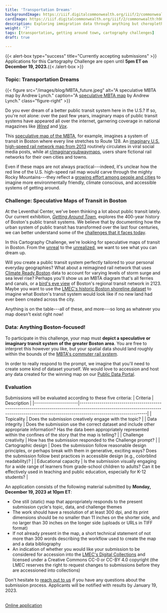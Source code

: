 ```yaml
---
title: 'Transportation Dreams'
backgroundImage: https://iiif.digitalcommonwealth.org/iiif/2/commonwealth:h989r692z/141,653,2310,778/full/0/default.jpg
cardImage: https://iiif.digitalcommonwealth.org/iiif/2/commonwealth:h989r692z/141,653,2310,778/full/0/default.jpg
description: Exploring immigration data through anything but choropleth maps
weight: "7"
tags: [transportation, getting around town, cartography challenges]
draft: true

---
```


{{< alert-box type="success" title="Currently accepting submissions" >}} Applications for this Cartography Challenge are open until **5pm ET on December 19, 2023.**{{< /alert-box >}}

### Topic: Transportation Dreams

{{< figure src="/images/blog/MBTA_future.jpeg" alt="A speculative MBTA map by Andrew Lynch." caption="A [speculative MBTA map](https://web.mit.edu/jdreed/www/t/maps/) by Andrew Lynch." class="figure-right" >}}

Do you ever dream of a better public transit system here in the U.S.? If so, you're not alone: over the past few years, imaginary maps of public transit systems have appeared all over the internet, garnering coverage in national magazines like *[Wired](https://www.wired.com/2014/01/fantasy-transit-maps/)* and *[Vox](https://www.vox.com/2021/3/10/22303355/gen-z-high-speed-rail-biden-map-meme-buttigieg)*.

This [speculative map of the MBTA](https://www.ocf.berkeley.edu/~atwu/firstcultural/fci_main.html), for example, imagines a system of transit in Boston where every line stretches to Route 128. An [imaginary U.S. high-speed rail network map from 2013](https://www.californiarailmap.com/us-high-speed-rail-system) routinely circulates in viral social media posts, while at [r/imaginarysubwaymaps](https://www.reddit.com/r/imaginarysubwaymaps/), users share fictional rail networks for their own cities and towns.

Even if these maps are not always practical---indeed, it's unclear how the red line of the U.S. high-speed rail map would carve through the mighty Rocky Mountains---they reflect a [growing effort among people and cities](https://www.nytimes.com/2021/10/03/climate/cities-public-transit-electric-tram-ferry-bus-cable-car.html) to imagine more environmentally friendly, climate conscious, and accessible systems of getting around.

### Challenge: Speculative Maps of Transit in Boston

At the Leventhal Center, we've been thinking a lot about public transit lately. Our current exhibition, *[Getting Around Town](https://www.leventhalmap.org/digital-exhibitions/getting-around-town/)*, explores the 400-year history of Boston's public transit systems. We believe that by documenting how the urban system of public transit has transformed over the last four centuries, we can better understand some of the [challenges that it faces today](https://www.bostonglobe.com/2023/09/26/metro/mbta-green-line-extension-new-slow-zones/?p1=StaffPage).

In this Cartography Challenge, we're looking for speculative maps of transit in Boston. From the [unreal](https://transitmap.net/north-atlantic-rail-nick-fabiani/) to the [unrealized](https://www.leventhalmap.org/digital-exhibitions/getting-around-town/topics/unrealized-possibilities/), we want to see what you can dream up.

Will you create a public transit system perfectly tailored to your personal everyday geographies? What about a reimagined rail network that uses [Climate Ready Boston](https://experience.arcgis.com/experience/23d861b79aed450eb8972013dd28579b/) data to account for varying levels of storm surge and sea level rise? Perhaps you'll show us an MBTA diagram that's all ferries and canals, or a [bird's eye view](https://collections.leventhalmap.org/search/commonwealth:3f4633656) of Boston's regional transit network in 2123. Maybe you want to use the [LMEC's historic Boston shoreline dataset](https://data.leventhalmap.org/#/catalog/dkircu2ol) to imagine what Boston's transit system would look like if no new land had ever been created across the city.

Anything is on the table---all of these, and more---so long as whatever you map doesn't exist right now!

### Data: Anything Boston-focused!

To participate in this challenge, your map must **depict a speculative or imaginary transit system of the greater Boston area**. You are free to interpret this however you like, but your spatial data should land roughly within the bounds of the [MBTA's commuter rail system](https://cdn.mbta.com/sites/default/files/2023-01/2023-01-23-commuter-rail-map.pdf).

In order to really respond to the prompt, we imagine that you'll need to create some kind of dataset yourself. We would love to accession and host any data created for the winning map on our [Public Data Portal](https://data.leventhalmap.org/#/).

### Evaluation

Submissions will be evaluated according to these five criteria:
| Criteria             | Description                                                                                                                                                                                  |
|----------------------|----------------------------------------------------------------------------------------------------------------------------------------------------------------------------------------------|
| Topicality     | Does the submission creatively engage with the topic?                                                                                                                                        |
| Data integrity       | Does the submission use the correct dataset and include other appropriate information? Has the data been appropriately represented within the confines of the story that the map is telling? |
| Challenge creativity | How has the submission responded to the Challenge prompt?                                                                                                                                       |
| Cartographic design  | Does the submission follow reasonable design principles, or perhaps break with them in generative, exciting ways? Does the submission follow best practices in accessible design (e.g., colorblind readability)?            |
| Educational capacity | Is the submission visually engaging for a wide range of learners from grade-school children to adults? Can it be effectively used in teaching and public education, especially for K-12 students?                                  |

An application consists of the following material submitted by **Monday, December 19, 2023 at 10pm ET**:

* One still (static) map that appropriately responds to the present submission cycle's topic, data, and challenge themes
* The work should have a resolution of at least 300 dpi, and its print dimensions should be no smaller than 11 inches on the shorter side, and no larger than 30 inches on the longer side (uploads or URLs in TIFF format)
* If not already present in the map, a short technical statement of not more than 300 words describing the workflow used to create the map and a data bibliography
* An indication of whether you would like your submission to be considered for accession into the [LMEC's Digital Collections](https://collections.leventhalmap.org) and licensed under a Creative Commons CC-0 or CC-BY 4.0 copyright (the LMEC reserves the right to request changes to submissions before they are accessioned into collections)

Don't hesitate to [reach out to us](mailto:ispangler@leventhalmap.org) if you have any questions about the submission process. Applicants will be notified with results by January 19, 2023.

<br>
<a href="https://airtable.com/shr3hXZOiWJvuquwH" class="btn btn-md btn-outline-primary">Online application</a>